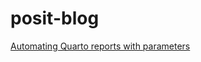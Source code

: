 # posit-blog

[Automating Quarto reports with parameters](https://raw.githack.com/jadeynryan/posit-blog/main/parameterized-reporting.html)
